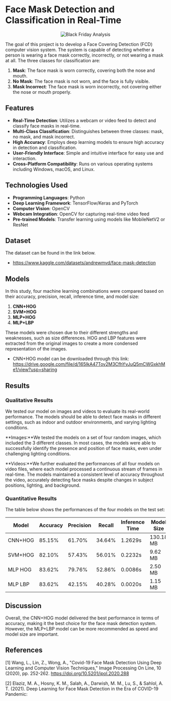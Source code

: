 
# Face Mask Detection and Classification in Real-Time

<p align="center">
  <img src="https://drive.google.com/uc?id=1fD0fEHzppnu_MLXEjyh07JmNHjKSH0JA" alt="Black Friday Analysis">
</p>

The goal of this project is to develop a Face Covering Detection (FCD) computer vision system. The system is capable of detecting whether a person is wearing a face mask correctly, incorrectly, or not wearing a mask at all. The three classes for classification are:

1. **Mask**: The face mask is worn correctly, covering both the nose and mouth.
2. **No Mask**: The face mask is not worn, and the face is fully visible.
3. **Mask Incorrect**: The face mask is worn incorrectly, not covering either the nose or mouth properly.

## Features

- **Real-Time Detection**: Utilizes a webcam or video feed to detect and classify face masks in real-time.
- **Multi-Class Classification**: Distinguishes between three classes: mask, no mask, and mask incorrect.
- **High Accuracy**: Employs deep learning models to ensure high accuracy in detection and classification.
- **User-Friendly Interface**: Simple and intuitive interface for easy use and interaction.
- **Cross-Platform Compatibility**: Runs on various operating systems including Windows, macOS, and Linux.

## Technologies Used

- **Programming Languages**: Python
- **Deep Learning Framework**: TensorFlow/Keras and PyTorch
- **Computer Vision**: OpenCV
- **Webcam Integration**: OpenCV for capturing real-time video feed
- **Pre-trained Models**: Transfer learning using models like MobileNetV2 or ResNet

## Dataset

The dataset can be found in the link below.
- https://www.kaggle.com/datasets/andrewmvd/face-mask-detection

## Models

In this study, four machine learning combinations were compared based on their accuracy, precision, recall, inference time, and model size:

1. **CNN+HOG**
2. **SVM+HOG**
3. **MLP+HOG**
4. **MLP+LBP**

These models were chosen due to their different strengths and weaknesses, such as size differences. HOG and LBP features were extracted from the original images to create a more condensed representation of the images. 

- CNN+HOG model can be downloaded through this link: https://drive.google.com/file/d/165IkA47Tov2M3CfhYvJuQ5mCWGxkhMe1/view?usp=sharing

## Results

### Qualitative Results

We tested our model on images and videos to evaluate its real-world performance. The models should be able to detect face masks in different settings, such as indoor and outdoor environments, and varying lighting conditions.

**Images:**We tested the models on a set of four random images, which included the 3 different classes. In most cases, the models were able to successfully identify the presence and position of face masks, even under challenging lighting conditions. 

**Videos:**We further evaluated the performances of all four models on video files, where each model processed a continuous stream of frames in real-time. The models maintained a consistent level of accuracy throughout the video, accurately detecting face masks despite changes in subject positions, lighting, and background. 



### Quantitative Results

The table below shows the performances of the four models on the test set:

| Model      | Accuracy | Precision | Recall  | Inference Time | Model Size |
|------------|----------|-----------|---------|----------------|------------|
| CNN+HOG    | 85.15%   | 61.70%    | 34.64%  | 1.2629s        | 130.18 MB  |
| SVM+HOG    | 82.10%   | 57.43%    | 56.01%  | 0.2232s        | 9.62 MB    |
| MLP HOG    | 83.62%   | 79.76%    | 52.86%  | 0.0086s        | 2.50 MB    |
| MLP LBP    | 83.62%   | 42.15%    | 40.28%  | 0.0020s        | 1.15 MB    |

## Discussion

Overall, the CNN+HOG model delivered the best performance in terms of accuracy, making it the best choice for the face mask detection system. However, the MLP+LBP model can be more recommended as speed and model size are important.

## References

[1] Wang, L., Lin, Z., Wong, A., "Covid-19 Face Mask Detection Using Deep Learning and Computer Vision Techniques," Image Processing On Line, 10 (2020), pp. 252-262. https://doi.org/10.5201/ipol.2020.288

[2] Elaziz, M. A., Hosny, K. M., Salah, A., Darwish, M. M., Lu, S., & Sahlol, A. T. (2021). Deep Learning for Face Mask Detection in the Era of COVID-19 Pandemic:
